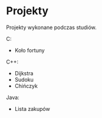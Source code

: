 # Projekty
Projekty wykonane podczas studiów.

C:
- Koło fortuny

C++:
- Dijkstra
- Sudoku
- Chińczyk

Java:
- Lista zakupów